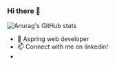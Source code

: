 ### Hi there 👋
![Anurag's GitHub stats](https://github-readme-stats.vercel.app/api?username=nali556&theme=dark&show_icons=true)

- 🌱 Aspring web developer
- 📫 Connect with me on linkedin! 
- 
<!--
**nali556/nali556** is a ✨ _special_ ✨ repository because its `README.md` (this file) appears on your GitHub profile.

Here are some ideas to get you started:

- 🔭 I’m currently working on ...

- 👯 I’m looking to collaborate on ...
- 🤔 I’m looking for help with ...
- 💬 Ask me about ...
- 📫 Connect with me on linkedin! 
- 😄 Pronouns: ...
- ⚡ Fun fact: ...
-->
